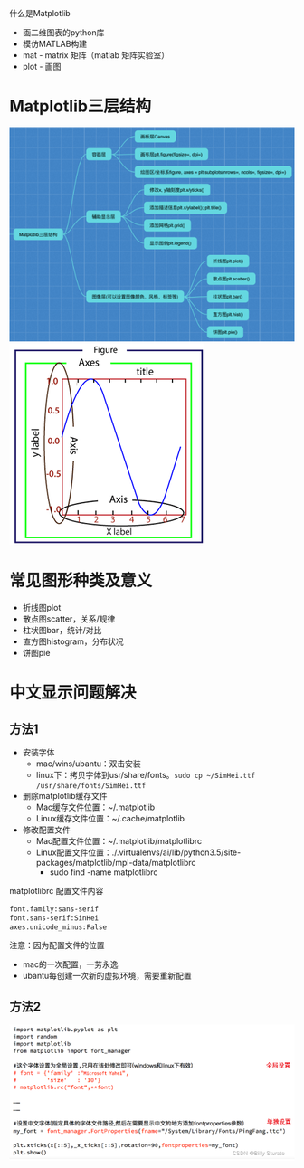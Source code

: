 什么是Matplotlib
- 画二维图表的python库
- 模仿MATLAB构建
- mat - matrix 矩阵（matlab 矩阵实验室）
- plot - 画图

# Matplotlib三层结构
![](../photo/Pasted%20image%2020231013140637.png)
![](../photo/Pasted%20image%2020231013141324.png)

# 常见图形种类及意义
- 折线图plot
- 散点图scatter，关系/规律
- 柱状图bar，统计/对比
- 直方图histogram，分布状况
- 饼图pie

# 
# 中文显示问题解决
## 方法1
- 安装字体
	- mac/wins/ubantu：双击安装
	- linux下：拷贝字体到usr/share/fonts。`sudo cp ~/SimHei.ttf /usr/share/fonts/SimHei.ttf`
- 删除matplotlib缓存文件
	- Mac缓存文件位置：~/.matplotlib
	- Linux缓存文件位置：~/.cache/matplotlib
- 修改配置文件
	- Mac配置文件位置：~/.matplotlib/matplotlibrc
	- Linux配置文件位置：./.virtualenvs/ai/lib/python3.5/site-packages/matplotlib/mpl-data/matplotlibrc
		- sudo find -name matplotlibrc

matplotlibrc 配置文件内容
```
font.family:sans-serif
font.sans-serif:SinHei
axes.unicode_minus:False
```

注意：因为配置文件的位置
- mac的一次配置，一劳永逸
- ubantu每创建一次新的虚拟环境，需要重新配置

## 方法2
![](../photo/Pasted%20image%2020231013143757.png)
